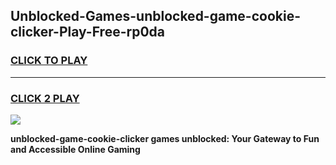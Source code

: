 
## Unblocked-Games-unblocked-game-cookie-clicker-Play-Free-rp0da
<h3>
<a href="https://premium76.site?title=unblocked-game-cookie-clicker&ref=10A">CLICK TO PLAY</a></h3>
<hr>

<h3>
<a href="https://premium76.site?title=unblocked-game-cookie-clicker&ref=10A">CLICK 2 PLAY</a>
  
</h3>

<a href="https://premium76.site?title=unblocked-game-cookie-clicker&ref=10A"><img src="https://clearcache.store/games.png"></a>


**unblocked-game-cookie-clicker games unblocked: Your Gateway to Fun and Accessible Online Gaming**
